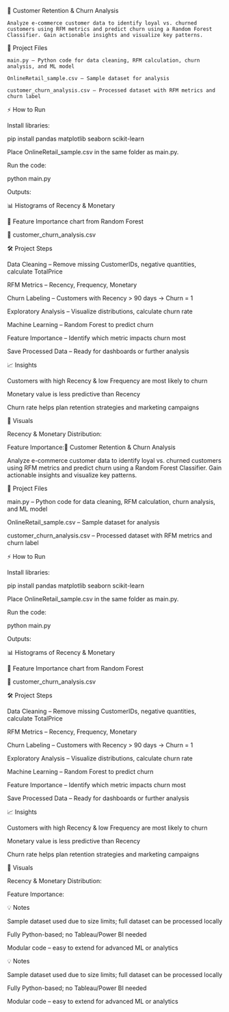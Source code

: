 🚀 Customer Retention & Churn Analysis

    Analyze e-commerce customer data to identify loyal vs. churned customers using RFM metrics and predict churn using a Random Forest Classifier. Gain actionable insights and visualize key patterns.

📂 Project Files

    main.py – Python code for data cleaning, RFM calculation, churn analysis, and ML model

    OnlineRetail_sample.csv – Sample dataset for analysis

    customer_churn_analysis.csv – Processed dataset with RFM metrics and churn label

⚡ How to Run

   Install libraries:

   pip install pandas matplotlib seaborn scikit-learn


   Place OnlineRetail_sample.csv in the same folder as main.py.

   Run the code:

   python main.py


   Outputs:

📊 Histograms of Recency & Monetary

🌟 Feature Importance chart from Random Forest

💾 customer_churn_analysis.csv

🛠 Project Steps

Data Cleaning – Remove missing CustomerIDs, negative quantities, calculate TotalPrice

RFM Metrics – Recency, Frequency, Monetary

Churn Labeling – Customers with Recency > 90 days → Churn = 1

Exploratory Analysis – Visualize distributions, calculate churn rate

Machine Learning – Random Forest to predict churn

Feature Importance – Identify which metric impacts churn most

Save Processed Data – Ready for dashboards or further analysis

📈 Insights

Customers with high Recency & low Frequency are most likely to churn

Monetary value is less predictive than Recency

Churn rate helps plan retention strategies and marketing campaigns

🎨 Visuals

Recency & Monetary Distribution:


Feature Importance:🚀 Customer Retention & Churn Analysis

Analyze e-commerce customer data to identify loyal vs. churned customers using RFM metrics and predict churn using a Random Forest Classifier. Gain actionable insights and visualize key patterns.

📂 Project Files

main.py – Python code for data cleaning, RFM calculation, churn analysis, and ML model

OnlineRetail_sample.csv – Sample dataset for analysis

customer_churn_analysis.csv – Processed dataset with RFM metrics and churn label

⚡ How to Run

Install libraries:

pip install pandas matplotlib seaborn scikit-learn


Place OnlineRetail_sample.csv in the same folder as main.py.

Run the code:

python main.py


Outputs:

📊 Histograms of Recency & Monetary

🌟 Feature Importance chart from Random Forest

💾 customer_churn_analysis.csv

🛠 Project Steps

Data Cleaning – Remove missing CustomerIDs, negative quantities, calculate TotalPrice

RFM Metrics – Recency, Frequency, Monetary

Churn Labeling – Customers with Recency > 90 days → Churn = 1

Exploratory Analysis – Visualize distributions, calculate churn rate

Machine Learning – Random Forest to predict churn

Feature Importance – Identify which metric impacts churn most

Save Processed Data – Ready for dashboards or further analysis

📈 Insights

Customers with high Recency & low Frequency are most likely to churn

Monetary value is less predictive than Recency

Churn rate helps plan retention strategies and marketing campaigns

🎨 Visuals

Recency & Monetary Distribution:


Feature Importance:


💡 Notes

Sample dataset used due to size limits; full dataset can be processed locally

Fully Python-based; no Tableau/Power BI needed

Modular code – easy to extend for advanced ML or analytics


💡 Notes

Sample dataset used due to size limits; full dataset can be processed locally

Fully Python-based; no Tableau/Power BI needed

Modular code – easy to extend for advanced ML or analytics

